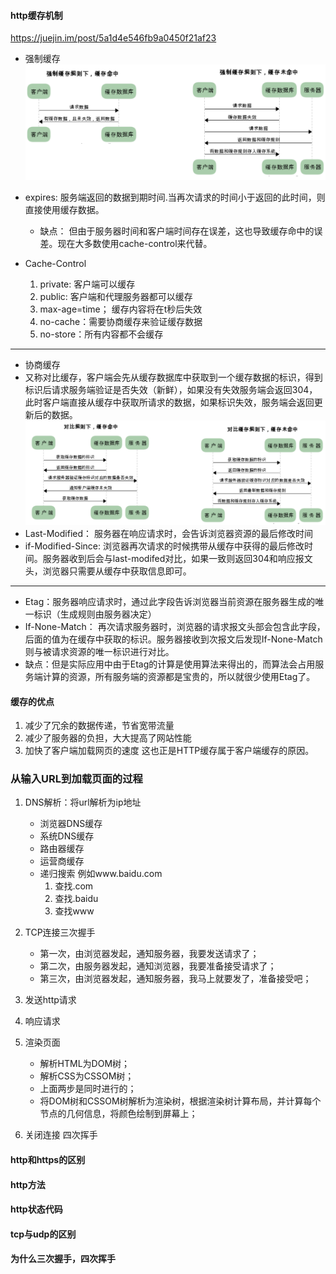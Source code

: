 #### http缓存机制
https://juejin.im/post/5a1d4e546fb9a0450f21af23
+ 强制缓存
![强制缓存](./assets/cache.png)

+ expires: 服务端返回的数据到期时间.当再次请求的时间小于返回的此时间，则直接使用缓存数据。
    + 缺点： 但由于服务器时间和客户端时间存在误差，这也导致缓存命中的误差。现在大多数使用cache-control来代替。
+ Cache-Control
    1. private: 客户端可以缓存
    2. public: 客户端和代理服务器都可以缓存
    3. max-age=time； 缓存内容将在t秒后失效
    4. no-cache：需要协商缓存来验证缓存数据
    5. no-store：所有内容都不会缓存
---
+ 协商缓存
+ 又称对比缓存，客户端会先从缓存数据库中获取到一个缓存数据的标识，得到标识后请求服务端验证是否失效（新鲜），如果没有失效服务端会返回304，此时客户端直接从缓存中获取所请求的数据，如果标识失效，服务端会返回更新后的数据。
![协商缓存](./assets/cache2.png)
+ Last-Modified： 服务器在响应请求时，会告诉浏览器资源的最后修改时间
+ if-Modified-Since: 浏览器再次请求的时候携带从缓存中获得的最后修改时间。服务器收到后会与last-modifed对比，如果一致则返回304和响应报文头，浏览器只需要从缓存中获取信息即可。
----
+ Etag：服务器响应请求时，通过此字段告诉浏览器当前资源在服务器生成的唯一标识（生成规则由服务器决定）
+ If-None-Match： 再次请求服务器时，浏览器的请求报文头部会包含此字段，后面的值为在缓存中获取的标识。服务器接收到次报文后发现If-None-Match则与被请求资源的唯一标识进行对比。
+ 缺点：但是实际应用中由于Etag的计算是使用算法来得出的，而算法会占用服务端计算的资源，所有服务端的资源都是宝贵的，所以就很少使用Etag了。

#### 缓存的优点
1. 减少了冗余的数据传递，节省宽带流量
2. 减少了服务器的负担，大大提高了网站性能
3. 加快了客户端加载网页的速度 这也正是HTTP缓存属于客户端缓存的原因。

### 从输入URL到加载页面的过程
1. DNS解析：将url解析为ip地址
   + 浏览器DNS缓存
   + 系统DNS缓存
   + 路由器缓存
   + 运营商缓存
   + 递归搜索 例如www.baidu.com
     1. 查找.com
     2. 查找.baidu
     3. 查找www

2. TCP连接三次握手
   + 第一次，由浏览器发起，通知服务器，我要发送请求了；
   + 第二次，由服务器发起，通知浏览器，我要准备接受请求了；
   + 第三次，由浏览器发起，通知服务器，我马上就要发了，准备接受吧；

3. 发送http请求

4. 响应请求

5. 渲染页面
    + 解析HTML为DOM树；
    + 解析CSS为CSSOM树；
    + 上面两步是同时进行的；
    + 将DOM树和CSSOM树解析为渲染树，根据渲染树计算布局，并计算每个节点的几何信息，将颜色绘制到屏幕上；

6. 关闭连接 四次挥手

#### http和https的区别

#### http方法
#### http状态代码
#### tcp与udp的区别
#### 为什么三次握手，四次挥手

